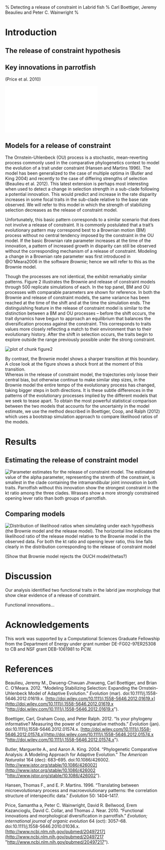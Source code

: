 % Detecting a release of constraint in Labrid fish
% Carl Boettiger, Jeremy Beaulieu and Peter C. Wainwright
% 

Introduction
============

The release of constraint hypothesis
------------------------------------

Key innovations in parrotfish
-----------------------------

(Price et al. 2010)

![The phylogenetic tree of Labrid fish used in this study. We divide the
tree into three clades: Wrasses, Parrotfish with an intramandibular
joint and pharyngeal joint, and parrotfish that lack the intramandibular
joint. Diagrams of the jaw structure for representative species from
each group are shown adjacent.](figure/labrid_phylo.pdf)

Models for a release of constraint
----------------------------------

The Ornstein-Uhlenbeck (OU) process is a stochastic, mean-reverting
process commonly used in the comparative phylogenetics context to model
the evolution of a trait under constraint (Hansen and Martins 1996). The
model has been generalized to the case of multiple optima in (Butler and
King 2004) and recently to the case of differing strengths of selection
(Beaulieu et al. 2012). This latest extension is perhaps most
interesting when used to detect a change in selection strength in a
sub-clade following a potential innovation. This would predict and
increase in the rate disparity increases in some focal traits in the
sub-clade relative to the base rate observed. We will refer to this
model in which the strength of stabilizing selection decreases as the
release of constraint model.

Unfortunately, this basic pattern corresponds to a similar scenario that
does not involve a release of constraint. It is commonly postulated that
a trait’s evolutionary pattern may correspond best to a Brownian motion
(BM) process without no central tendency imposed by the constraint in
the OU model. If the basic Brownian rate parameter increases at the time
of the innovation, a pattern of increased growth in disparity can still
be observed without the corresponding mechanism of a release of
constraint. Modeling a change in a Brownian rate parameter was first
introduced in @O’Meara2006 in the software *Brownie*; hence we will
refer to this as the Brownie model.

Though the processes are not identical, the exhibit remarkably similar
patterns. Figure 2 illustrates the Brownie and release of constraint
models through 500 replicate simulations of each. In the top panel, BM
and OU processes with comparable parameters are shown for reference. In
both the Brownie and release of constraint models, the same variance has
been reached at the time of the shift and at the time the simulation
ends. The distinguishing feature in the release of constraint model is
similar to the distinction between a BM and OU processes – before the
shift occurs, the trait dynamics have begun to approach an equilibrium
that balances the diversification process against the constraint. This
corresponds to traits values more closely reflecting a match to their
environment than to their evolutionary history. After the shift in
selection occurs, the traits begin to explore outside the range
previously possible under the strong constraint.

![plot of chunk
figure2](http://farm9.staticflickr.com/8144/7490774590_f0f3098459_o.png)

By contrast, the Brownie model shows a sharper transition at this
boundary. A close look at the figure shows a shock front at the moment
of this transition.\
Whereas in the release of constraint model, the trajectories only loose
their central bias, but otherwise continue to make similar step sizes,
in the Brownie model the entire tempo of the evolutionary process has
changed, taking bigger steps in both directions. It is these subtle
differences in the patterns of the evolutionary processes implied by the
different models that we seek to tease apart. To obtain the most
powerful statistical comparison between the two models that accounts for
the uncertainty in the model estimate, we use the method described in
Boettiger, Coop, and Ralph (2012) which uses a bootstrap simulation
approach to compare likelihood ratios of the models.

Results
=======

Estimating the release of constraint model
------------------------------------------

![Parameter estimates for the release of constraint model. The estimated
value of the alpha parameter, representing the strenth of the
constraint, is smallest in the clade containing the intramandibular
joint innovation in both traits. Parrotfish without this innovation show
the strongest constraint in the kt ratio among the three clades. Wrasses
show a more strongly constrained opening lever ratio than both groups of
parrotfish.](http://farm9.staticflickr.com/8431/7490775094_a852e8f1dd_o.png)

Comparing models
----------------

![Distribution of likelihood ratios when simulating under each
hypothesis (the Brownie model and the release model). The horizontal
line indicates the likelihood ratio of the release model relative to the
Brownie model in the observed data. For both the kt ratio and opening
lever ratio, this line falls clearly in the distribution corresponding
to the release of constraint
model](http://farm8.staticflickr.com/7139/7490775492_e021215cd3_o.png)

(Show that Brownie model rejects the OUCH model/thetas?)

Discussion
==========

Our analysis identified two functional traits in the labrid jaw
morphology that show clear evidence of a release of constraint.

Functional innovations…

Acknowledgements
================

This work was supported by a Computational Sciences Graduate Fellowship
from the Department of Energy under grant number DE-FG02-97ER25308 to CB
and NSF grant DEB-1061981 to PCW.

References
==========

Beaulieu, Jeremy M., Dwueng-Chwuan Jhwueng, Carl Boettiger, and Brian C.
O’Meara. 2012. “Modeling Stabilizing Selection: Expanding the
Ornstein-Uhlenbeck Model of Adaptive Evolution.” *Evolution* (mar).
doi:10.1111/j.1558-5646.2012.01619.x.
[http://doi.wiley.com/10.1111/j.1558-5646.2012.01619.x](http://doi.wiley.com/10.1111/j.1558-5646.2012.01619.x "http://doi.wiley.com/10.1111/j.1558-5646.2012.01619.x").

Boettiger, Carl, Graham Coop, and Peter Ralph. 2012. “Is your phylogeny
informative? Measuring the power of comparative methods.” *Evolution*
(jan). doi:10.1111/j.1558-5646.2012.01574.x.
[http://doi.wiley.com/10.1111/j.1558-5646.2012.01574.x](http://doi.wiley.com/10.1111/j.1558-5646.2012.01574.x "http://doi.wiley.com/10.1111/j.1558-5646.2012.01574.x").

Butler, Marguerite A., and Aaron A. King. 2004. “Phylogenetic
Comparative Analysis: A Modeling Approach for Adaptive Evolution.” *The
American Naturalist* 164 (dec): 683–695. doi:10.1086/426002.
[http://www.jstor.org/stable/10.1086/426002](http://www.jstor.org/stable/10.1086/426002 "http://www.jstor.org/stable/10.1086/426002").

Hansen, Thomas F., and E. P. Martins. 1996. “Translating between
microevolutionary process and macroevolutionary patterns: the
correlation structure of interspecific data.” *Evolution* 50: 1404–1417.

Price, Samantha a, Peter C. Wainwright, David R. Bellwood, Erem
Kazancioglu, David C. Collar, and Thomas J. Near. 2010. “Functional
innovations and morphological diversification in parrotfish.”
*Evolution; international journal of organic evolution* 64 (oct):
3057–68. doi:10.1111/j.1558-5646.2010.01036.x.
[http://www.ncbi.nlm.nih.gov/pubmed/20497217](http://www.ncbi.nlm.nih.gov/pubmed/20497217 "http://www.ncbi.nlm.nih.gov/pubmed/20497217").
